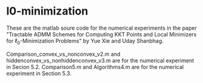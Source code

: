 # l0-minimization
These are the matlab soure code for the numerical experiments in the paper 
"Tractable ADMM Schemes for Computing KKT Points and Local Minimizers for $\ell_0$-Minimization Problems" by Yue Xie and Uday Shanbhag.

Comparison_convex_vs_nonconvex_v2.m and hiddenconvex_vs_nonhiddenconvex_v3.m are for the numerical experiment in Secion 5.2.
Comparison5.m and Algorithms4.m are for the numerical experiment in Section 5.3.
